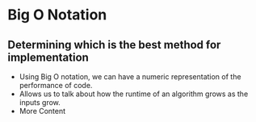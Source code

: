 # Big O Notation

## Determining which is the best method for implementation
* Using Big O notation, we can have a numeric representation of the performance of code.
* Allows us to talk about how the runtime of an algorithm grows as the inputs grow.
* More Content
